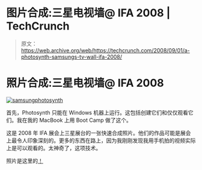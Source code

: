 # 图片合成:三星电视墙@ IFA 2008 | TechCrunch

> 原文：<https://web.archive.org/web/https://techcrunch.com/2008/09/01/a-photosynth-samsungs-tv-wall-ifa-2008/>

# 照片合成:三星电视墙@ IFA 2008

[![samsungphotosynth](img/d3e8d1946b1fe898c851039e26c52a05.png)](https://web.archive.org/web/20230307225804/http://www.crunchgear.com/?pp_album=main&pp_cat=default&pp_image=samsungphotosynth.jpg "samsungphotosynth")

首先，Photosynth 只能在 Windows 机器上运行。这包括创建它们和仅仅观看它们。我在我的 MacBook 上用 Boot Camp 做了这个。

这是 2008 年 IFA 展会上三星展台的一张快速合成照片。他们的作品可能是展会上最令人印象深刻的。更多的东西在路上，因为我刚刚发现我用手机拍的视频实际上是可以观看的。太神奇了，这项技术。

照片是这里的[！](https://web.archive.org/web/20230307225804/http://photosynth.net/view.aspx?cid=1B98C3FC-DB62-42A4-8CD0-110AE896FAC6)